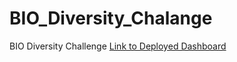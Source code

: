 # BIO_Diversity_Chalange
BIO Diversity Challenge
[Link to Deployed Dashboard](https://dennispsmith5676.github.io/BIO_Diversity_Chalange/)